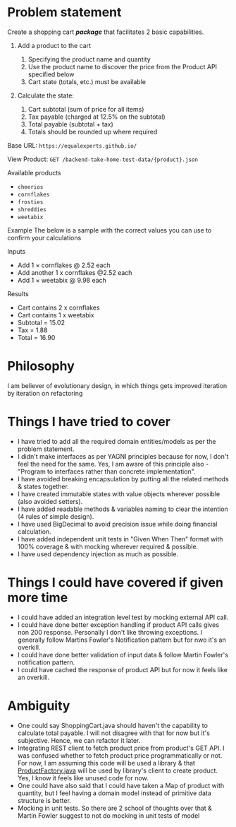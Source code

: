 # Problem statement

Create a shopping cart ***package*** that facilitates 2 basic capabilities.

1. Add a product to the cart
   1. Specifying the product name and quantity
   2. Use the product name to discover the price from the Product API specified below
   3. Cart state (totals, etc.) must be available

2. Calculate the state:
   1. Cart subtotal (sum of price for all items)
   2. Tax payable (charged at 12.5% on the subtotal)
   3. Total payable (subtotal + tax)
   4. Totals should be rounded up where required


Base URL: `https://equalexperts.github.io/`

View Product: `GET /backend-take-home-test-data/{product}.json`

Available products
* `cheerios`
* `cornflakes`
* `frosties`
* `shreddies`
* `weetabix`


Example
The below is a sample with the correct values you can use to confirm your calculations

Inputs
* Add 1 × cornflakes @ 2.52 each
* Add another 1 x cornflakes @2.52 each
* Add 1 × weetabix @ 9.98 each

Results
* Cart contains 2 x cornflakes
* Cart contains 1 x weetabix
* Subtotal = 15.02
* Tax = 1.88
* Total = 16.90

# Philosophy
I am believer of evolutionary design, in which things gets improved iteration by iteration on refactoring


# Things I have tried to cover
* I have tried to add all the required domain entities/models as per the problem statement.
* I didn't make interfaces as per YAGNI principles because for now, I don't feel the need for the same. Yes, I am aware of this principle also - "Program to interfaces rather than concrete implementation".
* I have avoided breaking encapsulation by putting all the related methods & states together.
* I have created immutable states with value objects wherever possible (also avoided setters).
* I have added readable methods & variables naming to clear the intention (4 rules of simple design).
* I have used BigDecimal to avoid precision issue while doing financial calculation.
* I have added independent unit tests in "Given When Then" format with 100% coverage & with mocking wherever required & possible.
* I have used dependency injection as much as possible.


# Things I could have covered if given more time
* I could have added an integration level test by mocking external API call.
* I could have done better exception handling if product API calls gives non 200 response. Personally I don't like throwing exceptions. I generally follow Martins Fowler's Notification pattern but for nwo it's an overkill.
* I could have done better validation of input data & follow Martin Fowler's notification pattern.
* I could have cached the response of product API but for now it feels like an overkill.


# Ambiguity
* One could say ShoppingCart.java should haven't the capability to calculate total payable. I will not disagree with that for now but it's subjective. Hence, we can refactor it later.
* Integrating REST client to fetch product price from product's GET API. I was confused whether to fetch product price programmatically or not. For now, I am assuming this code will be used a library & that [ProductFactory.java](src%2Fmain%2Fjava%2Ffactory%2FProductFactory.java) will be used by library's client to create product. Yes, I know it feels like unused code for now.
* One could have also said that I could have taken a Map of product with quantity, but I feel having a domain model instead of primitive data structure is better.
* Mocking in unit tests. So there are 2 school of thoughts over that & Martin Fowler suggest to not do mocking in unit tests of model  
